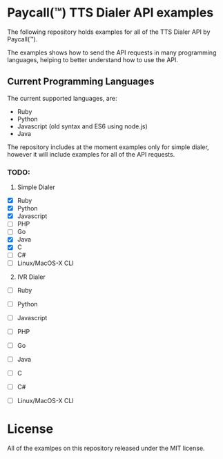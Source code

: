 # Paycall(™) TTS Dialer API examples

The following repository holds examples for all of the TTS Dialer API by Paycall(™).

The examples shows how to send the API requests in many programming languages, helping to better understand how to use the API.

## Current Programming Languages

The current supported languages, are:
  - Ruby
  - Python
  - Javascript (old syntax and ES6 using node.js)
  - Java

The repository includes at the moment examples only for simple dialer, however it will include examples for all of the API requests.

### TODO:

  1. Simple Dialer

  - [X] Ruby
  - [X] Python
  - [X] Javascript
  - [ ] PHP
  - [ ] Go
  - [X] Java
  - [X] C
  - [ ] C#
  - [ ] Linux/MacOS-X CLI

  2. IVR Dialer

  - [ ] Ruby
  - [ ] Python
  - [ ] Javascript
  - [ ] PHP
  - [ ] Go
  - [ ] Java
  - [ ] C
  - [ ] C#
  - [ ] Linux/MacOS-X CLI


# License
All of the examlpes on this repository released under the MIT license.
